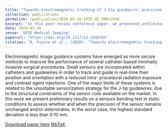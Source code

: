 ```yaml
---
title: "Towards electromagnetic tracking of J-tip guidewire: precision assessment of sensors during bending tests"
collection: publications
permalink: /publication/2020-03-16-SPIE-MI_PNM+2020
excerpt: 'In this peer-review conference paper, we presented preliminary results on a sensors bending test in static conditions to assess whether and when the precision of the sensor remains unchanged and/or deteriorates.'
date: 2020-03-16
venue: 'SPIE Medical Imaging'
paperurl: 'https://doi.org/10.1117/12.2549764'
citation: 'R. Piazza et al., (2020). "Towards electromagnetic tracking of J-tip guidewire: precision assessment of sensors during bending tests"; in <i>SPIE Medical Imaging: Image-Guided Procedures, Robotic Interventions, and Modeling</i>, 1131506, pp. 37-46.'
---
```


Electromagnetic image guidance systems have emerged as more secure methods to improve the performance of several catheter-based minimally invasive surgical procedures. Small sensors are incorporated within catheters and guidewires in order to track and guide in real-time their position and orientation with a reduced intra- procedural radiation exposure and contrast agent injections. One of the major limits of these systems is related to the unsuitable sensorization strategy for the J-tip guidewires, due to the structural constraints of the sensor coils available on the market. In this work we present preliminary results on a sensors bending test in static conditions to assess whether and when the precision of the sensor remains unchanged and/or deteriorates. In the worst case, the highest standard deviation is less than 0:10 mm.

[Download paper here](https://doi.org/10.1117/12.2549764) [BibTeX](./../files/bibtex/PNM+2020.bib)